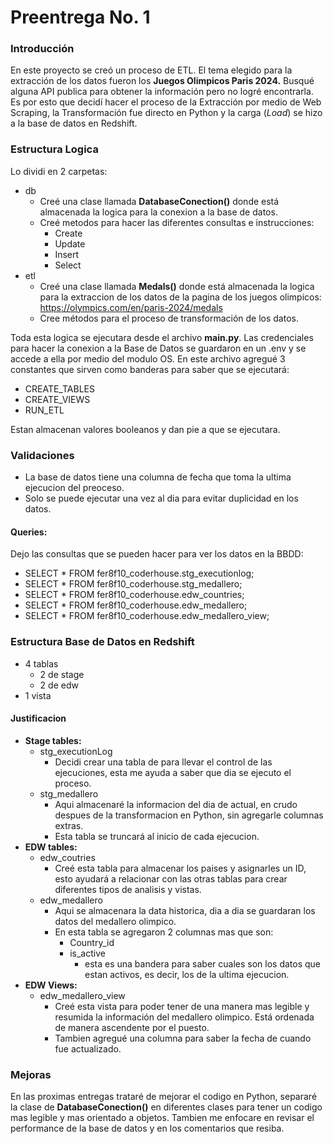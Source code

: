 # Preentrega No. 1

### Introducción

En este proyecto se creó un proceso de ETL. El tema elegido para la extracción de los datos fueron los **Juegos Olimpicos Paris 2024.** Busqué alguna API publica para obtener la información pero no logré encontrarla. Es por esto que decidí hacer el proceso de la Extracción por medio de Web Scraping, la Transformación fue directo en Python y la carga (_Load_) se hizo a la base de datos en Redshift.

### Estructura Logica

Lo dividi en 2 carpetas:

- db
  - Creé una clase llamada **DatabaseConection()** donde está almacenada la logica para la conexion a la base de datos.
  - Creé metodos para hacer las diferentes consultas e instrucciones:
    - Create
    - Update
    - Insert
    - Select
- etl
  - Creé una clase llamada **Medals()** donde está almacenada la logica para la extraccion de los datos de la pagina de los juegos olimpicos: https://olympics.com/en/paris-2024/medals
  - Cree métodos para el proceso de transformación de los datos.

Toda esta logica se ejecutara desde el archivo **main.py**. Las credenciales para hacer la conexion a la Base de Datos se guardaron en un .env y se accede a ella por medio del modulo OS.
En este archivo agregué 3 constantes que sirven como banderas para saber que se ejecutará:

- CREATE_TABLES
- CREATE_VIEWS
- RUN_ETL

Estan almacenan valores booleanos y dan pie a que se ejecutara.

### Validaciones

- La base de datos tiene una columna de fecha que toma la ultima ejecucion del preoceso.
- Solo se puede ejecutar una vez al dia para evitar duplicidad en los datos.

#### Queries:

Dejo las consultas que se pueden hacer para ver los datos en la BBDD:

- SELECT \* FROM fer8f10_coderhouse.stg_executionlog;
- SELECT \* FROM fer8f10_coderhouse.stg_medallero;
- SELECT \* FROM fer8f10_coderhouse.edw_countries;
- SELECT \* FROM fer8f10_coderhouse.edw_medallero;
- SELECT \* FROM fer8f10_coderhouse.edw_medallero_view;

### Estructura Base de Datos en Redshift

- 4 tablas
  - 2 de stage
  - 2 de edw
- 1 vista

#### Justificacion

- **Stage tables:**
  - stg_executionLog
    - Decidi crear una tabla de para llevar el control de las ejecuciones, esta me ayuda a saber que dia se ejecuto el proceso.
  - stg_medallero
    - Aqui almacenaré la informacion del dia de actual, en crudo despues de la transformacion en Python, sin agregarle columnas extras.
    - Esta tabla se truncará al inicio de cada ejecucion.
- **EDW tables:**
  - edw_coutries
    - Creé esta tabla para almacenar los paises y asignarles un ID, esto ayudará a relacionar con las otras tablas para crear diferentes tipos de analisis y vistas.
  - edw_medallero
    - Aqui se almacenara la data historica, dia a dia se guardaran los datos del medallero olimpico.
    - En esta tabla se agregaron 2 columnas mas que son:
      - Country_id
      - is_active
        - esta es una bandera para saber cuales son los datos que estan activos, es decir, los de la ultima ejecucion.
- **EDW Views:**
  - edw_medallero_view
    - Creé esta vista para poder tener de una manera mas legible y resumida la información del medallero olimpico. Está ordenada de manera ascendente por el puesto.
    - Tambien agregué una columna para saber la fecha de cuando fue actualizado.

### Mejoras

En las proximas entregas trataré de mejorar el codigo en Python, separaré la clase de **DatabaseConection()** en diferentes clases para tener un codigo mas legible y mas orientado a objetos. Tambien me enfocare en revisar el performance de la base de datos y en los comentarios que resiba.
